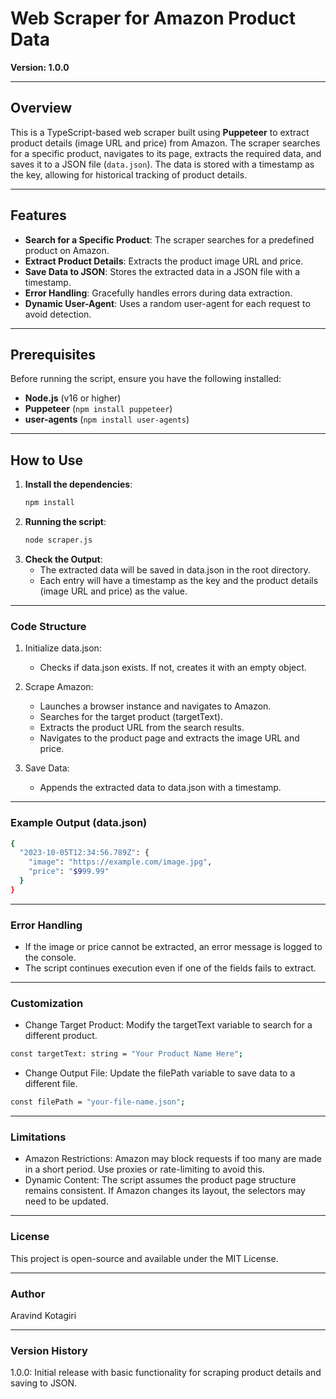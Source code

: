 # Web Scraper for Amazon Product Data  
**Version: 1.0.0**

---

## Overview  
This is a TypeScript-based web scraper built using **Puppeteer** to extract product details (image URL and price) from Amazon. The scraper searches for a specific product, navigates to its page, extracts the required data, and saves it to a JSON file (`data.json`). The data is stored with a timestamp as the key, allowing for historical tracking of product details.

---

## Features  
- **Search for a Specific Product**: The scraper searches for a predefined product on Amazon.  
- **Extract Product Details**: Extracts the product image URL and price.  
- **Save Data to JSON**: Stores the extracted data in a JSON file with a timestamp.  
- **Error Handling**: Gracefully handles errors during data extraction.  
- **Dynamic User-Agent**: Uses a random user-agent for each request to avoid detection.  

---

## Prerequisites  
Before running the script, ensure you have the following installed:  
- **Node.js** (v16 or higher)  
- **Puppeteer** (`npm install puppeteer`)  
- **user-agents** (`npm install user-agents`)  

---

## How to Use  
1. **Install the dependencies**:  
   ```bash
   npm install
   ```
2. **Running the script**:
   ```bash
   node scraper.js
   ```
3. **Check the Output**:
    - The extracted data will be saved in data.json in the root directory.
    - Each entry will have a timestamp as the key and the product details (image URL and price) as the value.

---

### Code Structure

1. Initialize data.json:
    - Checks if data.json exists. If not, creates it with an empty object.

2. Scrape Amazon:
    - Launches a browser instance and navigates to Amazon.
    - Searches for the target product (targetText).
    - Extracts the product URL from the search results.
    -   Navigates to the product page and extracts the image URL and price.

3. Save Data:
    - Appends the extracted data to data.json with a timestamp.

---

### Example Output (data.json)

```sh
{
  "2023-10-05T12:34:56.789Z": {
    "image": "https://example.com/image.jpg",
    "price": "$999.99"
  }
}
```

---

### Error Handling

- If the image or price cannot be extracted, an error message is logged to the console.
- The script continues execution even if one of the fields fails to extract.

---

### Customization

- Change Target Product: 
Modify the targetText variable to search for a different product.
```bash
const targetText: string = "Your Product Name Here";
```
- Change Output File:
Update the filePath variable to save data to a different file.
```bash
const filePath = "your-file-name.json";
```

---

### Limitations

- Amazon Restrictions: Amazon may block requests if too many are made in a short period. Use proxies or rate-limiting to avoid this.
- Dynamic Content: The script assumes the product page structure remains consistent. If Amazon changes its layout, the selectors may need to be updated.

---

### License
This project is open-source and available under the MIT License.

---

### Author

 Aravind Kotagiri

---

### Version History

1.0.0: Initial release with basic functionality for scraping product details and saving to JSON.
